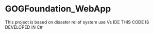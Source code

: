 # GOGFoundation_WebApp
This project is based on disaster relief system 
use Vs IDE
THIS CODE IS DEVELOPED IN C#
